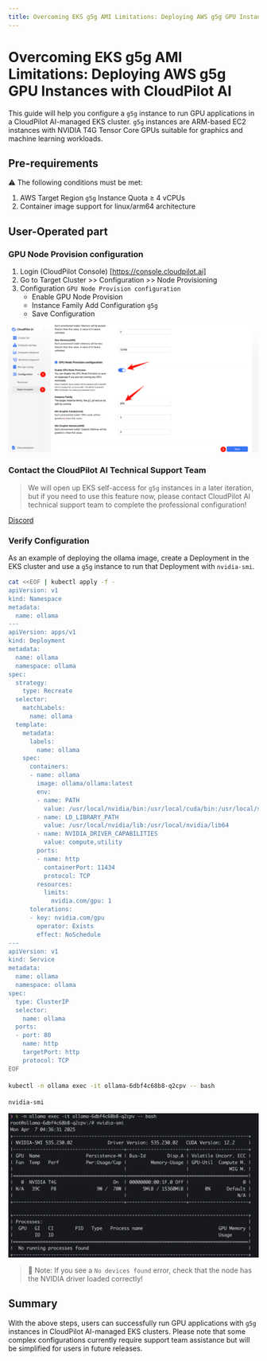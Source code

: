 ```yaml
---
title: Overcoming EKS g5g AMI Limitations: Deploying AWS g5g GPU Instances with CloudPilot AI
---
```


# Overcoming EKS g5g AMI Limitations: Deploying AWS g5g GPU Instances with CloudPilot AI

This guide will help you configure a `g5g` instance to run GPU applications in a CloudPilot AI-managed EKS cluster. `g5g` instances are ARM-based EC2 instances with NVIDIA T4G Tensor Core GPUs suitable for graphics and machine learning workloads.

## Pre-requirements
⚠️ The following conditions must be met:

1. AWS Target Region `g5g` Instance Quota ≥ 4 vCPUs
2. Container image support for linux/arm64 architecture

## User-Operated part

### GPU Node Provision configuration

1. Login (CloudPilot Console) [https://console.cloudpilot.ai]
2. Go to Target Cluster >> Configuration >> Node Provisioning
3. Configuration `GPU Node Provision configuration`
    - Enable GPU Node Provision
    - Instance Family Add Configuration `g5g`
    - Save Configuration

![GPU_Node_Provision_configuration](./img/GPU_Node_Provision_configuration.png)

### Contact the CloudPilot AI Technical Support Team

> We will open up EKS self-access for `g5g` instances in a later iteration, but if you need to use this feature now, please contact CloudPilot AI technical support team to complete the professional configuration!

[Discord](https://discord.gg/WxFWc87QWr)

### Verify Configuration

As an example of deploying the ollama image, create a Deployment in the EKS cluster and use a `g5g` instance to run that Deployment with `nvidia-smi`.

```bash
cat <<EOF | kubectl apply -f -
apiVersion: v1
kind: Namespace
metadata:
  name: ollama
---
apiVersion: apps/v1
kind: Deployment
metadata:
  name: ollama
  namespace: ollama
spec:
  strategy:
    type: Recreate
  selector:
    matchLabels:
      name: ollama
  template:
    metadata:
      labels:
        name: ollama
    spec:
      containers:
      - name: ollama
        image: ollama/ollama:latest
        env:
        - name: PATH
          value: /usr/local/nvidia/bin:/usr/local/cuda/bin:/usr/local/sbin:/usr/local/bin:/usr/sbin:/usr/bin:/sbin:/bin
        - name: LD_LIBRARY_PATH
          value: /usr/local/nvidia/lib:/usr/local/nvidia/lib64
        - name: NVIDIA_DRIVER_CAPABILITIES
          value: compute,utility
        ports:
        - name: http
          containerPort: 11434
          protocol: TCP
        resources:
          limits:
            nvidia.com/gpu: 1
      tolerations:
      - key: nvidia.com/gpu
        operator: Exists
        effect: NoSchedule
---
apiVersion: v1
kind: Service
metadata:
  name: ollama
  namespace: ollama
spec:
  type: ClusterIP
  selector:
    name: ollama
  ports:
  - port: 80
    name: http
    targetPort: http
    protocol: TCP
EOF

kubectl -n ollama exec -it ollama-6dbf4c68b8-q2cpv -- bash

nvidia-smi
```

![g5g run ollama nvidia-smi](./img/g5g_run_ollama_nvidia-smi.png)

> 📌 Note: If you see a `No devices found` error, check that the node has the NVIDIA driver loaded correctly!

## Summary

With the above steps, users can successfully run GPU applications with `g5g` instances in CloudPilot AI-managed EKS clusters. Please note that some complex configurations currently require support team assistance but will be simplified for users in future releases.
